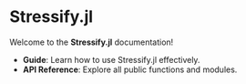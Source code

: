 # Stressify.jl

Welcome to the **Stressify.jl** documentation!

- **Guide**: Learn how to use Stressify.jl effectively.
- **API Reference**: Explore all public functions and modules.